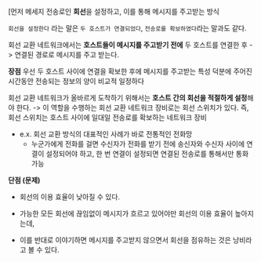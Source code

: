 [먼저 메세지 전송로인 **회선**을 설정하고, 
이를 통해 메시지를 주고받는 방식

`회선을 설정한다` 라는 말은 `두 호스트가 연결되었다`, `전송로를 확보하였다`라는 말과도 같다. 

회선 교환 네트워크에서는 **호스트들이 메시지를 주고받기 전에** 두 호스트를 연결한 후 -> 연결된 경로로 메시지를 주고 받는다. 

**장점**
우선 두 호스트 사이에 연결을 확보한 후에 메시지를 주고받는 특성 덕분에 
주어진 시간동안 전송되는 정보의 양이 비교적 일정하다

회선 교환 네트워크가 올바르게 도착하기 위해서는 **호스트 간의 회선을 적절하게 설정**해야 한다.
	-> 이 역할을 수행하는 회선 교환 네트워크 장비로는 회선 스위치가 있다. 
	즉, 회선 스위치는 호스트 사이에 일대일 전송로를 확보하는 네트워크 장비

- e.x. 회선 교환 방식의 대표적인 사례가 바로 전통적인 전화망 
	- 누군가에게 전화를 걸면 수신자가 전화를 받기 전에 송신자와 수신자 사이에 연결이 설정되어야 하고, 한 번 연결이 설정되면 연결된 전송로를 통해서만 통화 가능

**단점 (문제)**
- 회선의 이용 효율이 낮아질 수 있다. 


- 가능한 모든 회선에 끊임없이 메시지가 흐르고 있어야만 회선의 이용 효율이 높아지는데, 
- 이를 반대로 이야기하면 메시지를 주고받지 않으면서 회선을 점유하는 것은 낭비라고 볼 수 있다. 